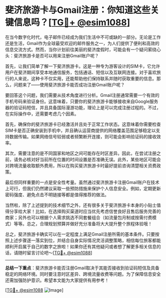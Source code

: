 # 斐济旅游卡与Gmail注册：你知道这些关键信息吗？[[TG💪+ @esim1088](https://t.me/s/esim1088)]

在当今数字化时代，电子邮件已经成为我们生活中不可或缺的一部分。无论是工作还是生活，Gmail作为全球最受欢迎的邮件服务之一，为人们提供了便利和高效的信息交流方式。然而，当你计划前往美丽的斐济度假时，可能会有一个疑问萦绕心头：斐济旅游卡是否可以用来注册Gmail账户呢？

首先，让我们简单了解一下斐济旅游卡。这是一种专为游客设计的SIM卡，它允许用户在斐济期间享受本地通信服务，包括通话、短信以及互联网连接。对于喜欢旅行的人来说，这种卡不仅实用，还能帮助他们保持联系并随时获取重要的信息。那么，问题来了——使用斐济旅游卡能否成功注册Gmail账户呢？

要回答这个问题，我们需要从技术角度进行分析。Gmail注册通常需要一个有效的手机号码来验证身份。这意味着，只要你的斐济旅游卡能够接收来自Google服务器的验证码短信，并且具备国际漫游功能，理论上是可以完成注册过程的。不过，在实际操作中，还需要考虑几个因素。

首先，确保你的斐济旅游卡已经激活并且处于正常工作状态。这意味着你需要检查SIM卡是否正确安装到手机中，并且确认运营商提供的网络覆盖范围足够稳定以支持数据传输。如果网络信号较弱或者频繁断开连接，则可能会影响验证码的接收效率。

其次，需要注意的是不同国家和地区之间可能存在时区差异。因此，在尝试注册之前，请务必核对好当前所在位置的时间设置是否准确无误。此外，某些地区可能会对跨境流量收取额外费用，所以在购买斐济旅游卡时最好提前咨询清楚相关资费政策。

最后但同样重要的一点是安全性考量。虽然通过斐济旅游卡注册Gmail账户在技术上可行，但我们仍然建议采取一些预防措施来保护个人信息安全。例如，定期更新密码强度、避免点击不明链接等都是值得推荐的做法。

当然啦，除了上述提到的技术细节之外，还有很多关于斐济旅游卡本身的小贴士值得分享给大家！比如，在选择购买渠道时应当优先考虑信誉良好且售后服务完善的商家；另外也可以根据个人需求挑选不同套餐组合（如流量包月制或按需付费模式）等等。总之，合理规划预算并做好充分准备将大大提升整个旅程体验哦！

总之，斐济旅游卡确实可以在一定程度上满足Gmail注册所需的基本条件。只要按照上述步骤逐一落实到位，并结合自身实际情况灵活调整策略，相信每位旅客都能顺利开启属于自己的数字之旅啦！如果你还有其他疑问或者想了解更多相关信息的话，请随时留言讨论吧～[[TG💪+ @esim1088](https://t.me/s/esim1088)]

---

**总结一下重点**：斐济旅游卡能否注册Gmail取决于其能否接收到验证码短信及具备稳定的网络环境。同时要注意时区差异、跨境流量收费等问题。为了保障信息安全还需加强防护意识。希望本文能为大家提供有用参考！

[[TG💪+ @esim1088](https://t.me/s/esim1088) ![Image](https://i.postimg.cc/4NQfJmqS/Snipaste-2025-05-13-00-14-12.png)]
